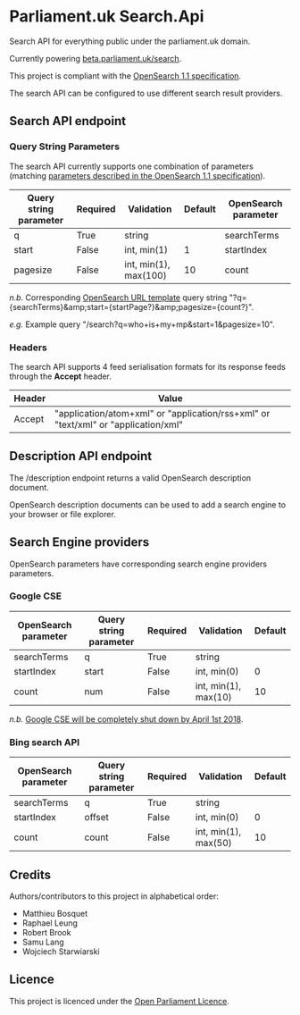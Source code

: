 # Parliament.uk Search.Api

Search API for everything public under the parliament.uk domain.

Currently powering [beta.parliament.uk/search](https://beta.parliament.uk/search).

This project is compliant with the [OpenSearch 1.1 specification](http://www.opensearch.org/Specifications/OpenSearch/1.1).

The search API can be configured to use different search result providers.

## Search API endpoint

### Query String Parameters

The search API currently supports one combination of parameters (matching [parameters described in the OpenSearch 1.1 specification](http://www.opensearch.org/Specifications/OpenSearch/1.1#OpenSearch_1.1_parameters)).

| Query string parameter | Required | Validation            | Default | OpenSearch parameter |
|------------------------|----------|-----------------------|---------|----------------------|
| q                      | True     | string                |         | searchTerms          |
| start                  | False    | int, min(1)           | 1       | startIndex           |
| pagesize                  | False    | int, min(1), max(100) | 10      | count                |

*n.b.* Corresponding [OpenSearch URL template](http://www.opensearch.org/Specifications/OpenSearch/1.1#OpenSearch_URL_template_syntax) query string "?q=\{searchTerms\}\&amp;start=\{startPage?\}\&amp;pagesize=\{count?\}".

*e.g.* Example query "/search?q=who+is+my+mp&start=1&pagesize=10".

### Headers

The search API supports 4 feed serialisation formats for its response feeds through the **Accept** header.

| Header | Value |
|--------|-------|
| Accept | "application/atom+xml" or "application/rss+xml" or "text/xml" or "application/xml" |

## Description API endpoint

The /description endpoint returns a valid OpenSearch description document.

OpenSearch description documents can be used to add a search engine to your browser or file explorer.

## Search Engine providers

OpenSearch parameters have corresponding search engine providers parameters. 

### Google CSE

| OpenSearch parameter | Query string parameter | Required | Validation           | Default |
|----------------------|------------------------|----------|----------------------|---------|
| searchTerms          | q                      | True     | string               |         |
| startIndex           | start                  | False    | int, min(0)          | 0       |
| count                | num                    | False    | int, min(1), max(10) | 10      |

*n.b.* [Google CSE will be completely shut down by April 1st 2018](https://cse.google.com/cse/).

### Bing search API

| OpenSearch parameter | Query string parameter | Required | Validation           | Default |
|----------------------|------------------------|----------|----------------------|---------|
| searchTerms          | q                      | True     | string               |         |
| startIndex           | offset                 | False    | int, min(0)          | 0       |
| count                | count                  | False    | int, min(1), max(50) | 10      |


## Credits

Authors/contributors to this project in alphabetical order:

* Matthieu Bosquet
* Raphael Leung
* Robert Brook
* Samu Lang
* Wojciech Starwiarski

## Licence

This project is licenced under the [Open Parliament Licence](https://www.parliament.uk/site-information/copyright-parliament/open-parliament-licence/).
